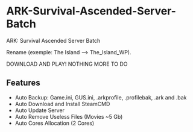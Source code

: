 # ARK-Survival-Ascended-Server-Batch
ARK: Survival Ascended Server Batch

Rename (exemple: The Island --> The_Island_WP).

DOWNLOAD AND PLAY! NOTHING MORE TO DO

## Features
- Auto Backup: Game.ini, GUS.ini, .arkprofile, .profilebak, .ark and .bak
- Auto Download and Install SteamCMD
- Auto Update Server
- Auto Remove Useless Files (Movies ~5 Gb)
- Auto Cores Allocation (2 Cores)
